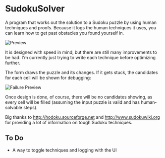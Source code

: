 # SudokuSolver

A program that works out the solution to a Sudoku puzzle by using human techniques and proofs.
Because it logs the human techniques it uses, you can learn how to get past obstacles you found yourself in.

![Preview](https://i.imgur.com/ERLFyc6.gif)

It is designed with speed in mind, but there are still many improvements to be had. I'm currently just trying to write each technique before optimizing further.

The form draws the puzzle and its changes. If it gets stuck, the candidates for each cell will be shown for debugging:

![Failure Preview](https://i.imgur.com/WE7UMun.png)

Once design is done, of course, there will be no candidates showing, as every cell will be filled (assuming the input puzzle is valid and has human-solvable steps).

Big thanks to http://hodoku.sourceforge.net and http://www.sudokuwiki.org for providing a lot of information on tough Sudoku techniques.

## To Do

* A way to toggle techniques and logging with the UI